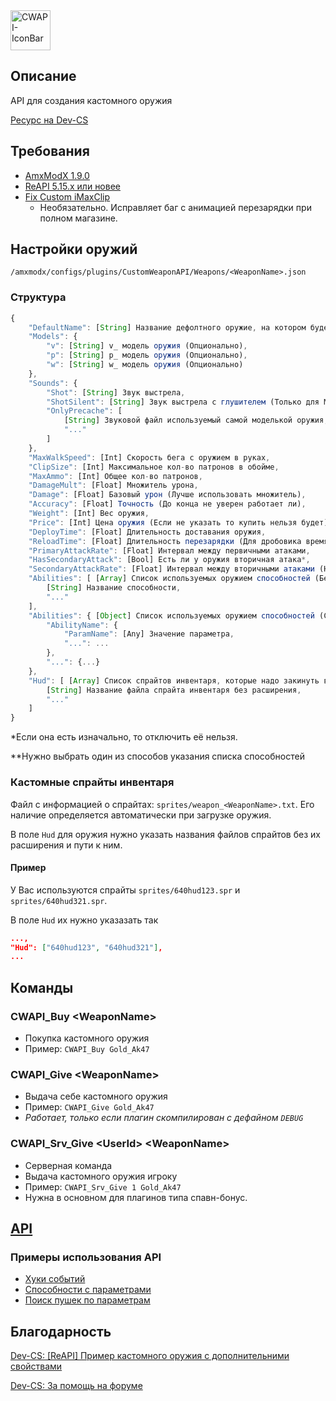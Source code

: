 <img height=64 src="https://github.com/ArKaNeMaN/amxx-CustomWeaponsAPI/blob/master/IconBar-96.png?raw=true" alt="CWAPI-IconBar"/>

## Описание

API для создания кастомного оружия

[Ресурс на Dev-CS](https://dev-cs.ru/resources/852/)

## Требования

- [AmxModX 1.9.0](https://www.amxmodx.org/downloads-new.php)
- [ReAPI 5.15.x или новее](https://github.com/s1lentq/reapi/releases/latest)
- [Fix Custom iMaxClip](https://goldsrc.ru/threads/4165/)
  - Необязательно. Исправляет баг с анимацией перезарядки при полном магазине.

## Настройки оружий

`/amxmodx/configs/plugins/CustomWeaponAPI/Weapons/<WeaponName>.json`

### Структура

```js
{
    "DefaultName": [String] Название дефолтного оружие, на котором будет основано кастомное,
    "Models": {
        "v": [String] v_ модель оружия (Опционально),
        "p": [String] p_ модель оружия (Опционально),
        "w": [String] w_ модель оружия (Опционально)
    },
    "Sounds": {
        "Shot": [String] Звук выстрела,
        "ShotSilent": [String] Звук выстрела с глушителем (Только для M4A1 и USP-S),
        "OnlyPrecache": [
            [String] Звуковой файл используемый самой моделькой оружия,
            "..."
        ]
    },
    "MaxWalkSpeed": [Int] Скорость бега с оружием в руках,
    "ClipSize": [Int] Максимальное кол-во патронов в обойме,
    "MaxAmmo": [Int] Общее кол-во патронов,
    "DamageMult": [Float] Множитель урона,
    "Damage": [Float] Базовый урон (Лучше использовать множитель),
    "Accuracy": [Float] Точность (До конца не уверен работает ли),
    "Weight": [Int] Вес оружия,
    "Price": [Int] Цена оружия (Если не указать то купить нельзя будет),
    "DeployTime": [Float] Длительность доставания оружия,
    "ReloadTime": [Float] Длительность перезарядки (Для дробовика время докидывания одного патрона),
    "PrimaryAttackRate": [Float] Интервал между первичными атаками,
    "HasSecondaryAttack": [Bool] Есть ли у оружия вторичная атака*,
    "SecondaryAttackRate": [Float] Интервал между вторичными атаками (Например, снятие\надевание глушителя),
    "Abilities": [ [Array] Список используемых оружием способностей (Без параметров)**
        [String] Название способности,
        "..."
    ], 
    "Abilities": { [Object] Список используемых оружием способностей (С параметрами)**
        "AbilityName": {
            "ParamName": [Any] Значение параметра,
            "...": ...
        },
        "...": {...}
    },
    "Hud": [ [Array] Список спрайтов инвентаря, которые надо закинуть в прекеш
        [String] Название файла спрайта инвентаря без расширения,
        "..."
    ]
}
```

*Если она есть изначально, то отключить её нельзя.

**Нужно выбрать один из способов указания списка способностей

### Кастомные спрайты инвентаря

Файл с информацией о спрайтах: `sprites/weapon_<WeaponName>.txt`. Его наличие определяется автоматически при загрузке оружия.

В поле `Hud` для оружия нужно указать названия файлов спрайтов без их расширения и пути к ним.

#### Пример

У Вас используются спрайты `sprites/640hud123.spr` и `sprites/640hud321.spr`.

В поле `Hud` их нужно указазать так

```json
...,
"Hud": ["640hud123", "640hud321"],
...
```

## Команды

### CWAPI_Buy \<WeaponName\>

- Покупка кастомного оружия
- Пример: `CWAPI_Buy Gold_Ak47`

### CWAPI_Give \<WeaponName\>

- Выдача себе кастомного оружия
- Пример: `CWAPI_Give Gold_Ak47`
- _Работает, только если плагин скомпилирован с дефайном `DEBUG`_

### CWAPI_Srv_Give \<UserId\> \<WeaponName\>

- Серверная команда
- Выдача кастомного оружия игроку
- Пример: `CWAPI_Srv_Give 1 Gold_Ak47`
- Нужна в основном для плагинов типа спавн-бонус.

## [API](https://github.com/ArKaNeMaN/amxx-CustomWeaponsAPI/blob/master/include/cwapi.inc)

### Примеры использования API

- [Хуки событий](https://github.com/ArKaNeMaN/amxx-CustomWeaponsAPI/blob/master/CWAPI_Test_Hooks.sma)
- [Способности с параметрами](https://github.com/ArKaNeMaN/amxx-CustomWeaponsAPI/blob/master/CWAPI_Test_AbilParams.sma)
- [Поиск пушек по параметрам](https://github.com/ArKaNeMaN/amxx-CustomWeaponsAPI/blob/master/CWAPI_Test_Search.sma)

## Благодарность

[Dev-CS: [ReAPI] Пример кастомного оружия с дополнительними свойствами](https://dev-cs.ru/threads/1983/)

[Dev-CS: За помощь на форуме](https://dev-cs.ru/threads/7718/)
